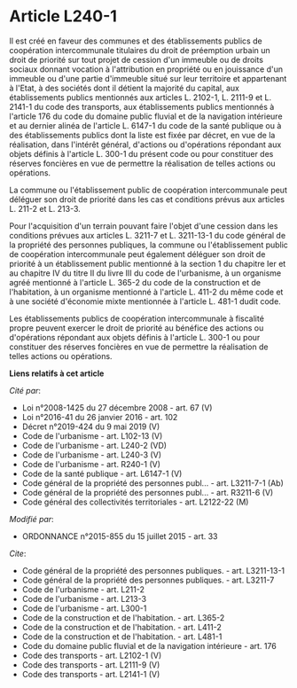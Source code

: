 # Article L240-1

Il est créé en faveur des communes et des établissements publics de coopération intercommunale titulaires du droit de
préemption urbain un droit de priorité sur tout projet de cession d'un immeuble ou de droits sociaux donnant vocation à
l'attribution en propriété ou en jouissance d'un immeuble ou d'une partie d'immeuble situé sur leur territoire et appartenant
à l'Etat, à des sociétés dont il détient la majorité du capital, aux établissements publics mentionnés aux articles L.
2102-1, L. 2111-9 et L. 2141-1 du code des transports, aux établissements publics mentionnés à l'article 176 du code du
domaine public fluvial et de la navigation intérieure et au dernier alinéa de l'article L. 6147-1 du code de la santé
publique ou à des établissements publics dont la liste est fixée par décret, en vue de la réalisation, dans l'intérêt
général, d'actions ou d'opérations répondant aux objets définis à l'article L. 300-1 du présent code ou pour constituer des
réserves foncières en vue de permettre la réalisation de telles actions ou opérations. 

La commune ou l'établissement public de coopération intercommunale peut déléguer son droit de priorité dans les cas et
conditions prévus aux articles L. 211-2 et L. 213-3. 

Pour l'acquisition d'un terrain pouvant faire l'objet d'une cession dans les conditions prévues aux articles L. 3211-7 et L.
3211-13-1 du code général de la propriété des personnes publiques, la commune ou l'établissement public de coopération
intercommunale peut également déléguer son droit de priorité à un établissement public mentionné à la section 1 du chapitre
Ier et au chapitre IV du titre II du livre III du code de l'urbanisme, à un organisme agréé mentionné à l'article L. 365-2 du
code de la construction et de l'habitation, à un organisme mentionné à l'article L. 411-2 du même code et à une société
d'économie mixte mentionnée à l'article L. 481-1 dudit code. 

Les établissements publics de coopération intercommunale à fiscalité propre peuvent exercer le droit de priorité au bénéfice
des actions ou d'opérations répondant aux objets définis à l'article L. 300-1 ou pour constituer des réserves foncières en
vue de permettre la réalisation de telles actions ou opérations.

**Liens relatifs à cet article**

_Cité par_:

  - Loi n°2008-1425 du 27 décembre 2008 - art. 67 (V)
  - Loi n°2016-41 du 26 janvier 2016 - art. 102
  - Décret n°2019-424 du 9 mai 2019 (V)
  - Code de l'urbanisme - art. L102-13 (V)
  - Code de l'urbanisme - art. L240-2 (VD)
  - Code de l'urbanisme - art. L240-3 (V)
  - Code de l'urbanisme - art. R240-1 (V)
  - Code de la santé publique - art. L6147-1 (V)
  - Code général de la propriété des personnes publ... - art. L3211-7-1 (Ab)
  - Code général de la propriété des personnes publ... - art. R3211-6 (V)
  - Code général des collectivités territoriales - art. L2122-22 (M)

_Modifié par_:

  - ORDONNANCE n°2015-855 du 15 juillet 2015 - art. 33

_Cite_:

  - Code général de la propriété des personnes publiques. - art. L3211-13-1
  - Code général de la propriété des personnes publiques. - art. L3211-7
  - Code de l'urbanisme - art. L211-2
  - Code de l'urbanisme - art. L213-3
  - Code de l'urbanisme - art. L300-1
  - Code de la construction et de l'habitation. - art. L365-2
  - Code de la construction et de l'habitation. - art. L411-2
  - Code de la construction et de l'habitation. - art. L481-1
  - Code du domaine public fluvial et de la navigation intérieure - art. 176
  - Code des transports - art. L2102-1 (V)
  - Code des transports - art. L2111-9 (V)
  - Code des transports - art. L2141-1 (V)
